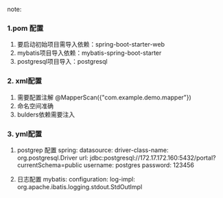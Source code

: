 note:
### 1.pom 配置
1. 要启动初始项目需导入依赖：spring-boot-starter-web
2. mybatis项目导入依赖：mybatis-spring-boot-starter
3. postgresql项目导入：postgresql

### 2. xml配置
1. 需要配置注解 @MapperScan({"com.example.demo.mapper"})
2. 命名空间准确 <mapper namespace="com.example.demo.mapper.NormalMapper">
3. bulders依赖需要注入<resources>

### 3. yml配置
1. postgrep 配置
spring:
  datasource:
    driver-class-name: org.postgresql.Driver
    url: jdbc:postgresql://172.17.172.160:5432/portal?currentSchema=public
    username: postgres
    password: 123456
    
2. 日志配置
mybatis:
  configuration:
    log-impl: org.apache.ibatis.logging.stdout.StdOutImpl